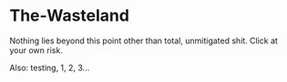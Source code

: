 # The-Wasteland
Nothing lies beyond this point other than total, unmitigated shit. Click at your own risk.

Also: testing, 1, 2, 3...

